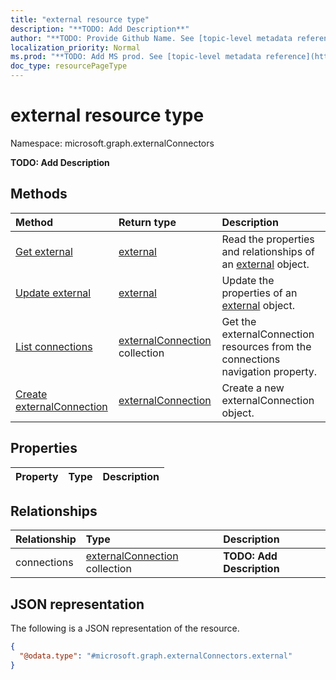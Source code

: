 ```yaml
---
title: "external resource type"
description: "**TODO: Add Description**"
author: "**TODO: Provide Github Name. See [topic-level metadata reference](https://msgo.azurewebsites.net/add/document/guidelines/metadata.html#topic-level-metadata)**"
localization_priority: Normal
ms.prod: "**TODO: Add MS prod. See [topic-level metadata reference](https://msgo.azurewebsites.net/add/document/guidelines/metadata.html#topic-level-metadata)**"
doc_type: resourcePageType
---
```


# external resource type

Namespace: microsoft.graph.externalConnectors



**TODO: Add Description**

## Methods
|Method|Return type|Description|
|:---|:---|:---|
|[Get external](../api/externalconnectors-external-get.md)|[external](../resources/externalconnectors-external.md)|Read the properties and relationships of an [external](../resources/externalconnectors-external.md) object.|
|[Update external](../api/externalconnectors-external-update.md)|[external](../resources/externalconnectors-external.md)|Update the properties of an [external](../resources/externalconnectors-external.md) object.|
|[List connections](../api/externalconnectors-external-list-connections.md)|[externalConnection](../resources/externalconnectors-externalconnection.md) collection|Get the externalConnection resources from the connections navigation property.|
|[Create externalConnection](../api/externalconnectors-external-post-connections.md)|[externalConnection](../resources/externalconnectors-externalconnection.md)|Create a new externalConnection object.|

## Properties
|Property|Type|Description|
|:---|:---|:---|

## Relationships
|Relationship|Type|Description|
|:---|:---|:---|
|connections|[externalConnection](../resources/externalconnectors-externalconnection.md) collection|**TODO: Add Description**|

## JSON representation
The following is a JSON representation of the resource.
<!-- {
  "blockType": "resource",
  "keyProperty": "id",
  "@odata.type": "microsoft.graph.externalConnectors.external",
  "openType": false
}
-->
``` json
{
  "@odata.type": "#microsoft.graph.externalConnectors.external"
}
```


